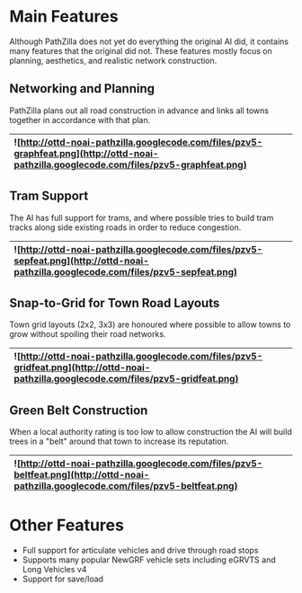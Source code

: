 # Main Features #

Although PathZilla does not yet do everything the original AI did, it contains many features that the original did not. These features mostly focus on planning, aesthetics, and realistic network construction.

## Networking and Planning ##

PathZilla plans out all road construction in advance and links all towns together in accordance with that plan.

| ![http://ottd-noai-pathzilla.googlecode.com/files/pzv5-graphfeat.png](http://ottd-noai-pathzilla.googlecode.com/files/pzv5-graphfeat.png) |
|:------------------------------------------------------------------------------------------------------------------------------------------|

## Tram Support ##

The AI has full support for trams, and where possible tries to build tram tracks along side existing roads in order to reduce congestion.

| ![http://ottd-noai-pathzilla.googlecode.com/files/pzv5-sepfeat.png](http://ottd-noai-pathzilla.googlecode.com/files/pzv5-sepfeat.png) |
|:--------------------------------------------------------------------------------------------------------------------------------------|

## Snap-to-Grid for Town Road Layouts ##

Town grid layouts (2x2, 3x3) are honoured where possible to allow towns to grow without spoiling their road networks.

| ![http://ottd-noai-pathzilla.googlecode.com/files/pzv5-gridfeat.png](http://ottd-noai-pathzilla.googlecode.com/files/pzv5-gridfeat.png) |
|:----------------------------------------------------------------------------------------------------------------------------------------|

## Green Belt Construction ##

When a local authority rating is too low to allow construction the AI will build trees in a "belt" around that town to increase its reputation.

| ![http://ottd-noai-pathzilla.googlecode.com/files/pzv5-beltfeat.png](http://ottd-noai-pathzilla.googlecode.com/files/pzv5-beltfeat.png) |
|:----------------------------------------------------------------------------------------------------------------------------------------|

# Other Features #

  * Full support for articulate vehicles and drive through road stops
  * Supports many popular NewGRF vehicle sets including eGRVTS and Long Vehicles v4
  * Support for save/load